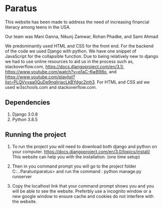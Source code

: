 # Paratus

This website has been made to address the need of increasing financial literacy among teens in the USA. 

Our team was Mani Ganna, Nikunj Zamwar, Rohan Phadke, and Sami Ahmad

We predominantly used HTML and CSS for the front end. For the backend of the code we used Django with python. We have one snippet of JavaScript for the collapsible function. 
Due to being relatively new to django we had to use online resources to aid us in the process such as, stackoverflow.com, https://docs.djangoproject.com/en/3.1/, https://www.youtube.com/watch?v=p1aC-KwB98o, and https://www.youtube.com/playlist?list=PLQVvvaa0QuDe9nqlirjacLkBYdgc2inh3. For HTML and CSS aid we used w3schools.com and stackoverflow.com.

## Dependencies

1. Django 3.0.8
2. Python 3.8.5

## Running the project

1. To run the project you will need to download both django and python on your computer. https://docs.djangoproject.com/en/3.0/topics/install/ This website can help you with the installation. (one time setup)

2. Then in you command prompt you will go to the project folder C:...Paratus\paratus> and run the command :
   python manage.py runserver
   
3. Copy the localhost link that your command prompt shows you and you will be able to see the website. Preferbly use a incognito window or a new google window to ensure cache and cookies do not interfere with the website.
